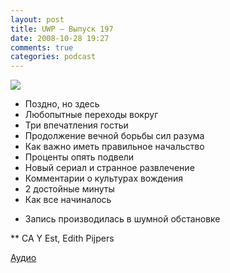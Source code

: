 ```yaml
---
layout: post
title: UWP – Выпуск 197
date: 2008-10-28 19:27
comments: true
categories: podcast
---
```

![](https://podcast.umputun.com/images/uwp/uwp197.png)


- Поздно, но здесь
- Любопытные переходы вокруг
- Три впечатления гостьи
- Продолжение вечной борьбы сил разума
- Как важно иметь правильное начальство
- Проценты опять подвели
- Новый сериал и странное развлечение
- Комментарии о культурах вождения
- 2 достойные минуты
- Как все начиналось


* Запись производилась в шумной обстановке

** CA Y Est, Edith Pijpers

[Аудио](https://podcast.umputun.com/media/ump_podcast197.mp3)
<audio src="https://podcast.umputun.com/media/ump_podcast197.mp3" preload="none">